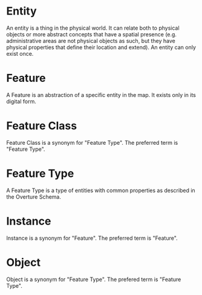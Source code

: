 # Entity
An entity is a thing in the physical world. It can relate both to physical objects or more abstract concepts that have a spatial presence (e.g. administrative areas are not physical objects as such, but they have physical properties that define their location and extend). An entity can only exist once. 

# Feature
A Feature is an abstraction of a specific entity in the map. It exists only in its digital form.  

# Feature Class
Feature Class is a synonym for "Feature Type". The preferred term is "Feature Type".

# Feature Type
A Feature Type is a type of entities with common properties as described in the Overture Schema.

# Instance
Instance is a synonym for "Feature". The preferred term is "Feature".

# Object
Object is a synonym for "Feature Type". The prefered term is "Feature Type".


